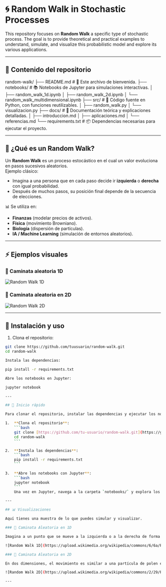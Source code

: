 # 🌀 Random Walk in Stochastic Processes  

This repository focuses on **Random Walk** a specific type of stochastic process.
The goal is to provide theoretical and practical examples to understand, simulate, and visualize this probabilistic model and explore its various applications. 

---

## 📖 Contenido del repositorio  

random-walk/
├── README.md               # 📄 Este archivo de bienvenida.
├── notebooks/              # 📚 Notebooks de Jupyter para simulaciones interactivas.
│   ├── random_walk_1d.ipynb
│   ├── random_walk_2d.ipynb
│   └── random_walk_multidimensional.ipynb
├── src/                    # 🐍 Código fuente en Python, con funciones reutilizables.
│   ├── random_walk.py
│   └── visualizacion.py
├── docs/                   # 📝 Documentación teórica y explicaciones detalladas.
│   ├── introduccion.md
│   ├── aplicaciones.md
│   └── referencias.md
└── requirements.txt        # 📦 Dependencias necesarias para ejecutar el proyecto.


---

## 🧮 ¿Qué es un Random Walk?  

Un **Random Walk** es un proceso estocástico en el cual un valor evoluciona en pasos sucesivos aleatorios.  
Ejemplo clásico:  
- Imagina a una persona que en cada paso decide ir **izquierda** o **derecha** con igual probabilidad.  
- Después de muchos pasos, su posición final depende de la secuencia de elecciones.  

📊 Se utiliza en:  
- **Finanzas** (modelar precios de activos).  
- **Física** (movimiento Browniano).  
- **Biología** (dispersión de partículas).  
- **IA / Machine Learning** (simulación de entornos aleatorios).  

---

## ⚡ Ejemplos visuales  

### 🔹 Caminata aleatoria 1D  
![Random Walk 1D](https://upload.wikimedia.org/wikipedia/commons/6/6a/Random_walk_5000.svg)  

### 🔹 Caminata aleatoria en 2D  
![Random Walk 2D](https://upload.wikimedia.org/wikipedia/commons/2/29/RandomWalk_1000.gif)  

---

## 🚀 Instalación y uso  

1. Clona el repositorio:  
```bash
git clone https://github.com/tuusuario/random-walk.git
cd random-walk

Instala las dependencias:

pip install -r requirements.txt

Abre los notebooks en Jupyter:

jupyter notebook

---

## 🚀 Inicio rápido

Para clonar el repositorio, instalar las dependencias y ejecutar los notebooks, sigue estos sencillos pasos:

1.  **Clona el repositorio**:
    ```bash
    git clone [https://github.com/tu-usuario/random-walk.git](https://github.com/tu-usuario/random-walk.git)
    cd random-walk
    ```

2.  **Instala las dependencias**:
    ```bash
    pip install -r requirements.txt
    ```

3.  **Abre los notebooks con Jupyter**:
    ```bash
    jupyter notebook
    ```
    Una vez en Jupyter, navega a la carpeta `notebooks/` y explora los ejemplos.

---

## 📊 Visualizaciones

Aquí tienes una muestra de lo que puedes simular y visualizar.

### 🔹 Caminata Aleatoria en 1D

Imagina a un punto que se mueve a la izquierda o a la derecha de forma aleatoria en una línea. Su posición final es el resultado de una serie de decisiones binarias.

![Random Walk 1D](https://upload.wikimedia.org/wikipedia/commons/6/6a/Random_walk_5000.svg)

### 🔹 Caminata Aleatoria en 2D

En dos dimensiones, el movimiento es similar a una partícula de polen en el agua (movimiento browniano). En cada paso, la partícula puede moverse en cualquier dirección, creando una trayectoria errática y fascinante.

![Random Walk 2D](https://upload.wikimedia.org/wikipedia/commons/2/29/RandomWalk_1000.gif)

---